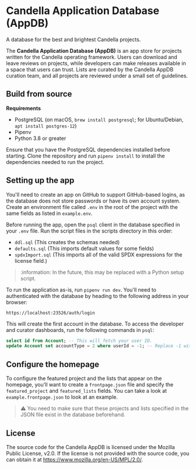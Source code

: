 # Candella Application Database (AppDB)

A database for the best and brightest Candella projects.

The **Candella Application Database (AppDB)** is an app store for projects written for the Candella operating framework. Users can download and leave reviews on projects, while developers can make releases available in a space that users can trust. Lists are curated by the Candella AppDB curation team, and all projects are reviewed under a small set of guidelines.

## Build from source

**Requirements**

- PostgreSQL (on macOS, `brew install postgresql`; for Ubuntu/Debian, `apt install postgres-12`)
- Pipenv
- Python 3.8 or greater

Ensure that you have the PostgreSQL dependencies installed before starting. Clone the repository and run `pipenv install` to install the dependencies needed to run the project.

## Setting up the app

You'll need to create an app on GitHub to support GitHub-based logins, as the database does not store passwords or have its own account system. Create an environment file called `.env` in the root of the project with the same fields as listed in `example.env`.

Before running the app, open the `psql` client in the database specified in your `.env` file. Run the script files in the scripts directory in this order:

- `ddl.sql` (This creates the schemas needed)
- `defaults.sql` (This imports default values for some fields)
- `spdxImport.sql` (This imports all of the valid SPDX expressions for the license field.)

> :information: In the future, this may be replaced with a Python setup script.

To run the application as-is, run `pipenv run dev`. You'll need to authenticated with the database by heading to the following address in your browser:

```
https://localhost:23526/auth/login
```

This will create the first account in the database. To access the developer and curator dashboards, run the following commands in `psql`:

```sql
select id from Account; -- This will fetch your user ID.
update Account set accountType = 2 where userId = -1; -- Replace -1 with your user ID from the prev. command.
```

## Configure the homepage

To configure the featured project and the lists that appear on the homepage, you'll want to create a `frontpage.json` file and specify the `featured_project` and `featured_lists` fields. You can take a look at `example.frontpage.json` to look at an example.

> :warning: You need to make sure that these projects and lists specified in the JSON file exist in the database beforehand.

## License

The source code for the Candella AppDB is licensed under the Mozilla Public License, v2.0. If the license is not provided with the source code, you can obtain it at https://www.mozilla.org/en-US/MPL/2.0/.
